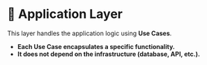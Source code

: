 # 📂 Application Layer

This layer handles the application logic using **Use Cases**.

- **Each Use Case encapsulates a specific functionality.**
- **It does not depend on the infrastructure (database, API, etc.).**
